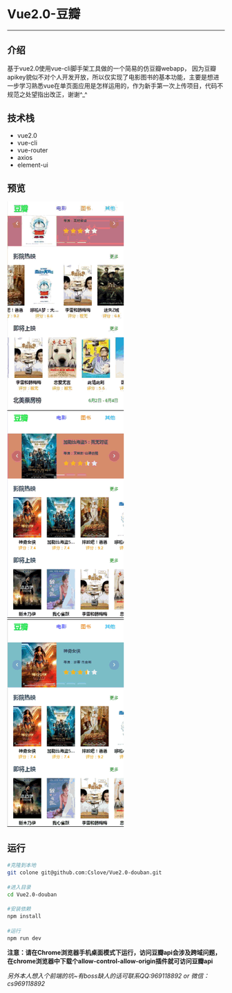 # **Vue2.0-豆瓣**
---  

## **介绍** 

基于vue2.0使用vue-cli脚手架工具做的一个简易的仿豆瓣webapp，  因为豆瓣apikey貌似不对个人开发开放，所以仅实现了电影图书的基本功能，主要是想进一步学习熟悉vue在单页面应用是怎样运用的，作为新手第一次上传项目，代码不规范之处望指出改正，谢谢^_^


## **技术栈**  

- vue2.0
- vue-cli
- vue-router
- axios
- element-ui

## **预览** 

![预览gif](img/home.gif) ![预览gif](img/movie.gif) ![预览gif](img/book.gif)

## **运行**
```bash
#克隆到本地
git colone git@github.com:Cslove/Vue2.0-douban.git

#进入目录
cd Vue2.0-douban

#安装依赖
npm install

#运行
npm run dev

```
**注意：请在Chrome浏览器手机桌面模式下运行，访问豆瓣api会涉及跨域问题，在chrome浏览器中下载个allow-control-allow-origin插件就可访问豆瓣api**

*另外本人想入个前端的坑~有boss缺人的话可联系QQ:969118892  or  微信：cs969118892*